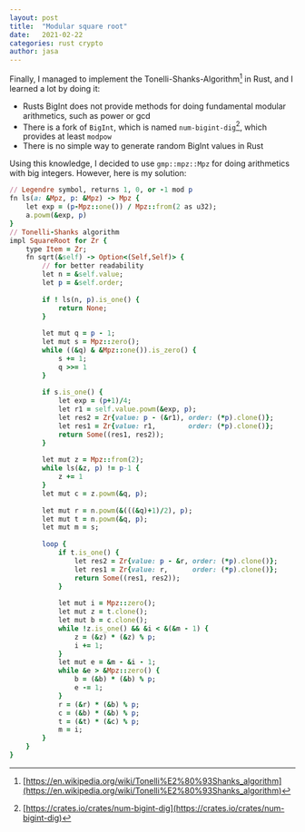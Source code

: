 ```yaml
---
layout: post
title:  "Modular square root"
date:   2021-02-22
categories: rust crypto
author: jasa
---
```


Finally, I managed to implement the Tonelli-Shanks-Algorithm[^1] in Rust, and I learned a lot by doing it:

* Rusts BigInt does not provide methods for doing fundamental modular arithmetics, such as power or gcd
* There is a fork of `BigInt`, which is named `num-bigint-dig`[^2], which provides at least `modpow`
* There is no simple way to generate random BigInt values in Rust

Using this knowledge, I decided to use `gmp::mpz::Mpz` for doing arithmetics with big integers. However, here is my solution:

```ruby
// Legendre symbol, returns 1, 0, or -1 mod p
fn ls(a: &Mpz, p: &Mpz) -> Mpz {
    let exp = (p-Mpz::one()) / Mpz::from(2 as u32);
    a.powm(&exp, p)
}
// Tonelli-Shanks algorithm
impl SquareRoot for Zr {
    type Item = Zr;
    fn sqrt(&self) -> Option<(Self,Self)> {
        // for better readability
        let n = &self.value;
        let p = &self.order;
 
        if ! ls(n, p).is_one() {
            return None;
        }
        
        let mut q = p - 1;
        let mut s = Mpz::zero();
        while ((&q) & &Mpz::one()).is_zero() {
            s += 1;
            q >>= 1
        }
        
        if s.is_one() {
            let exp = (p+1)/4;
            let r1 = self.value.powm(&exp, p);
            let res2 = Zr{value: p - (&r1), order: (*p).clone()};
            let res1 = Zr{value: r1,        order: (*p).clone()};
            return Some((res1, res2));
        }
        
        let mut z = Mpz::from(2);
        while ls(&z, p) != p-1 {
            z += 1
        }
        let mut c = z.powm(&q, p);
        
        let mut r = n.powm(&(((&q)+1)/2), p);
        let mut t = n.powm(&q, p);
        let mut m = s;
        
        loop {
            if t.is_one() {
                let res2 = Zr{value: p - &r, order: (*p).clone()};
                let res1 = Zr{value: r,      order: (*p).clone()};
                return Some((res1, res2));
            }
            
            let mut i = Mpz::zero();
            let mut z = t.clone();
            let mut b = c.clone();
            while !z.is_one() && &i < &(&m - 1) {
                z = (&z) * (&z) % p;
                i += 1;
            }
            let mut e = &m - &i - 1;
            while &e > &Mpz::zero() {
                b = (&b) * (&b) % p;
                e -= 1;
            }
            r = (&r) * (&b) % p;
            c = (&b) * (&b) % p;
            t = (&t) * (&c) % p;
            m = i;
        }
    }
}
```

[^1]: [https://en.wikipedia.org/wiki/Tonelli%E2%80%93Shanks_algorithm](https://en.wikipedia.org/wiki/Tonelli%E2%80%93Shanks_algorithm)
[^2]: [https://crates.io/crates/num-bigint-dig](https://crates.io/crates/num-bigint-dig)